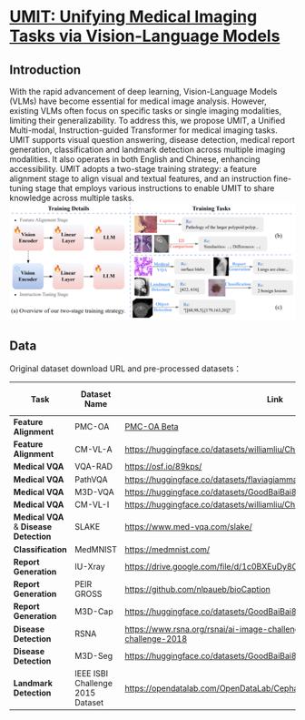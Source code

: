 # [UMIT: Unifying Medical Imaging Tasks via Vision-Language Models](https://arxiv.org/pdf/2503.15892v1)

## Introduction

With the rapid advancement of deep learning, Vision-Language Models (VLMs) have become essential for medical image analysis. However, existing VLMs often focus on specific tasks or single imaging modalities, limiting their generalizability. To address this, we propose UMIT, a Unified Multi-modal, Instruction-guided Transformer for medical imaging tasks. UMIT supports visual question answering, disease detection, medical report generation, classification and landmark detection across multiple imaging modalities. It also operates in both English and Chinese, enhancing accessibility. UMIT adopts a two-stage training strategy: a feature alignment stage to align visual and textual features, and an instruction fine-tuning stage that employs various instructions to enable UMIT to share knowledge across multiple tasks.
![Overview of the UMIT](Example/pipeline.png)

## Data

Original dataset download URL and pre-processed datasets：

| Task              | Dataset Name | Link                                                                 | Pre-processed Datasets                              |
|-------------------|--------------|----------------------------------------------------------------------|----------------------------------------------------|
| **Feature Alignment** | PMC-OA       | [PMC-OA Beta](https://huggingface.co/datasets/axiong/pmc_oa_beta)    | [HuggingFace](https://huggingface.co/datasets/dz-osamu/PMC-OA) |
| **Feature Alignment**  | CM-VL-A   | https://huggingface.co/datasets/williamliu/ChiMed-VL | [HuggingFace](https://huggingface.co/datasets/dz-osamu/CM-VL-A)|
| **Medical VQA**  | VQA-RAD    | https://osf.io/89kps/ | [HuggingFace](https://huggingface.co/datasets/dz-osamu/VQA-RAD)|
| **Medical VQA**  | PathVQA    | https://huggingface.co/datasets/flaviagiammarino/path-vqa | [HuggingFace](https://huggingface.co/datasets/dz-osamu/PathVQA)|
| **Medical VQA**  | M3D-VQA    | https://huggingface.co/datasets/GoodBaiBai88/M3D-VQA |[HuggingFace](https://huggingface.co/datasets/dz-osamu/M3D-VQA)| 
| **Medical VQA**  | CM-VL-I     | https://huggingface.co/datasets/williamliu/ChiMed-VL | [HuggingFace](https://huggingface.co/datasets/dz-osamu/CM-VL-I)|
| **Medical VQA** & **Disease Detection** | SLAKE    | https://www.med-vqa.com/slake/ | [HuggingFace](https://huggingface.co/datasets/dz-osamu/Slake)|
| **Classification**  | MedMNIST    | https://medmnist.com/ | [HuggingFace](https://huggingface.co/datasets/dz-osamu/MedMNIST)|
| **Report Generation**  | IU-Xray  | https://drive.google.com/file/d/1c0BXEuDy8Cmm2jfN0YYGkQxFZd2ZIoLg/view | [HuggingFace](https://huggingface.co/datasets/dz-osamu/IU-Xray)|
| **Report Generation**  | PEIR GROSS  | https://github.com/nlpaueb/bioCaption | [HuggingFace](https://huggingface.co/datasets/dz-osamu/PEIR_GROSS)|
| **Report Generation**  | M3D-Cap  | https://huggingface.co/datasets/GoodBaiBai88/M3D-Cap | [HuggingFace](https://huggingface.co/datasets/dz-osamu/M3D-Cap)|
| **Disease Detection**  | RSNA    | https://www.rsna.org/rsnai/ai-image-challenge/rsna-pneumonia-detection-challenge-2018 | [HuggingFace](https://huggingface.co/datasets/dz-osamu/RSNA)|
| **Disease Detection**  | M3D-Seg    | https://huggingface.co/datasets/GoodBaiBai88/M3D-Seg | [HuggingFace](https://huggingface.co/datasets/dz-osamu/M3D-Seg)|
| **Landmark Detection**  | IEEE ISBI Challenge 2015 Dataset    | https://opendatalab.com/OpenDataLab/Cephalometric_X-ray_Image | [HuggingFace](https://huggingface.co/datasets/dz-osamu/IEEE_ISBI_Challenge_2015)|


